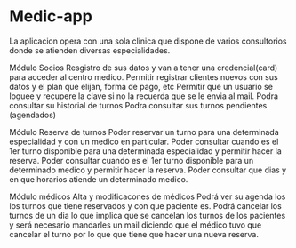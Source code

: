 # Medic-app
La aplicacion opera con una sola clinica que dispone de varios consultorios donde se atienden diversas especialidades.

Módulo Socios
Resgistro de sus datos y van a tener una credencial(card) para acceder al centro medico.
Permitir registrar clientes nuevos con sus datos y el plan que elijan, forma de pago, etc
Permitir que un usuario se loguee y recupere la clave si no la recuerda que se le envia al mail.
Podra consultar su historial de turnos
Podra consultar sus turnos pendientes (agendados)

Módulo Reserva de turnos 
Poder reservar un turno para una determinada especialidad y con un medico en particular.
Poder consultar cuando es el 1er turno disponible para una determinada especialidad y permitir hacer la reserva.
Poder consultar cuando es el 1er turno disponible para un determinado medico y permitir hacer la reserva.
Poder consultar que dias y en que horarios atiende un determinado medico.

Módulo médicos
Alta y modificacones de médicos
Podrá ver su agenda los los turnos que tiene reservados y con que paciente es.
Podrá cancelar los turnos de un dia lo que implica que se cancelan los turnos de los pacientes y será necesario mandarles un mail diciendo que el médico tuvo que cancelar el turno por lo que que tiene que hacer una nueva reserva.


